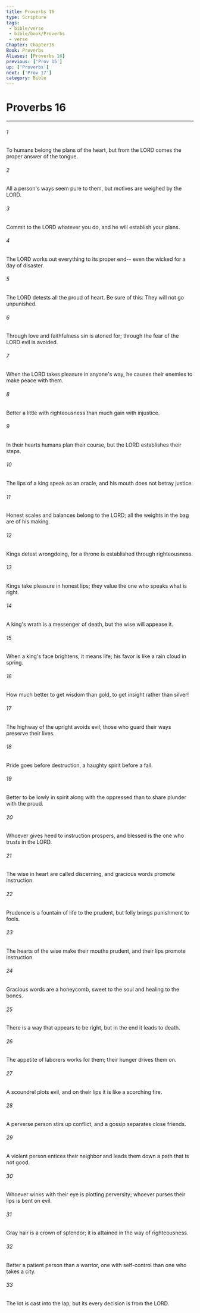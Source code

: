 ```yaml
---
title: Proverbs 16
type: Scripture
tags:
 - bible/verse
 - bible/book/Proverbs
 - verse
Chapter: Chapter16
Book: Proverbs
Aliases: [Proverbs 16]
previous: ['Prov 15']
up: ['Proverbs']
next: ['Prov 17']
category: Bible
---
```

# Proverbs 16

***


###### 1 
To humans belong the plans of the heart, but from the LORD comes the proper answer of the tongue. 

###### 2 
All a person's ways seem pure to them, but motives are weighed by the LORD. 

###### 3 
Commit to the LORD whatever you do, and he will establish your plans. 

###### 4 
The LORD works out everything to its proper end-- even the wicked for a day of disaster. 

###### 5 
The LORD detests all the proud of heart. Be sure of this: They will not go unpunished. 

###### 6 
Through love and faithfulness sin is atoned for; through the fear of the LORD evil is avoided. 

###### 7 
When the LORD takes pleasure in anyone's way, he causes their enemies to make peace with them. 

###### 8 
Better a little with righteousness than much gain with injustice. 

###### 9 
In their hearts humans plan their course, but the LORD establishes their steps. 

###### 10 
The lips of a king speak as an oracle, and his mouth does not betray justice. 

###### 11 
Honest scales and balances belong to the LORD; all the weights in the bag are of his making. 

###### 12 
Kings detest wrongdoing, for a throne is established through righteousness. 

###### 13 
Kings take pleasure in honest lips; they value the one who speaks what is right. 

###### 14 
A king's wrath is a messenger of death, but the wise will appease it. 

###### 15 
When a king's face brightens, it means life; his favor is like a rain cloud in spring. 

###### 16 
How much better to get wisdom than gold, to get insight rather than silver! 

###### 17 
The highway of the upright avoids evil; those who guard their ways preserve their lives. 

###### 18 
Pride goes before destruction, a haughty spirit before a fall. 

###### 19 
Better to be lowly in spirit along with the oppressed than to share plunder with the proud. 

###### 20 
Whoever gives heed to instruction prospers, and blessed is the one who trusts in the LORD. 

###### 21 
The wise in heart are called discerning, and gracious words promote instruction. 

###### 22 
Prudence is a fountain of life to the prudent, but folly brings punishment to fools. 

###### 23 
The hearts of the wise make their mouths prudent, and their lips promote instruction. 

###### 24 
Gracious words are a honeycomb, sweet to the soul and healing to the bones. 

###### 25 
There is a way that appears to be right, but in the end it leads to death. 

###### 26 
The appetite of laborers works for them; their hunger drives them on. 

###### 27 
A scoundrel plots evil, and on their lips it is like a scorching fire. 

###### 28 
A perverse person stirs up conflict, and a gossip separates close friends. 

###### 29 
A violent person entices their neighbor and leads them down a path that is not good. 

###### 30 
Whoever winks with their eye is plotting perversity; whoever purses their lips is bent on evil. 

###### 31 
Gray hair is a crown of splendor; it is attained in the way of righteousness. 

###### 32 
Better a patient person than a warrior, one with self-control than one who takes a city. 

###### 33 
The lot is cast into the lap, but its every decision is from the LORD. 
